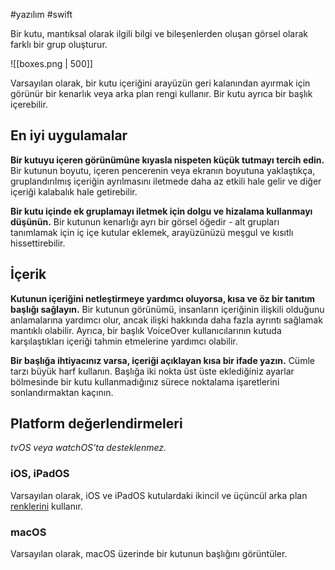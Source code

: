 #yazılım #swift 

Bir kutu, mantıksal olarak ilgili bilgi ve bileşenlerden oluşan görsel olarak farklı bir grup oluşturur.

![[boxes.png   | 500]]

Varsayılan olarak, bir kutu içeriğini arayüzün geri kalanından ayırmak için görünür bir kenarlık veya arka plan rengi kullanır. Bir kutu ayrıca bir başlık içerebilir.

## En iyi uygulamalar

**Bir kutuyu içeren görünümüne kıyasla nispeten küçük tutmayı tercih edin.** Bir kutunun boyutu, içeren pencerenin veya ekranın boyutuna yaklaştıkça, gruplandırılmış içeriğin ayrılmasını iletmede daha az etkili hale gelir ve diğer içeriği kalabalık hale getirebilir.

**Bir kutu içinde ek gruplamayı iletmek için dolgu ve hizalama kullanmayı düşünün.** Bir kutunun kenarlığı ayrı bir görsel öğedir - alt grupları tanımlamak için iç içe kutular eklemek, arayüzünüzü meşgul ve kısıtlı hissettirebilir.

## İçerik

**Kutunun içeriğini netleştirmeye yardımcı oluyorsa, kısa ve öz bir tanıtım başlığı sağlayın.** Bir kutunun görünümü, insanların içeriğinin ilişkili olduğunu anlamalarına yardımcı olur, ancak ilişki hakkında daha fazla ayrıntı sağlamak mantıklı olabilir. Ayrıca, bir başlık VoiceOver kullanıcılarının kutuda karşılaştıkları içeriği tahmin etmelerine yardımcı olabilir.

**Bir başlığa ihtiyacınız varsa, içeriği açıklayan kısa bir ifade yazın.** Cümle tarzı büyük harf kullanın. Başlığa iki nokta üst üste eklediğiniz ayarlar bölmesinde bir kutu kullanmadığınız sürece noktalama işaretlerini sonlandırmaktan kaçının.

## Platform değerlendirmeleri

*tvOS veya watchOS'ta desteklenmez.*

### iOS, iPadOS

Varsayılan olarak, iOS ve iPadOS kutulardaki ikincil ve üçüncül arka plan [renklerini](https://developer.apple.com/design/human-interface-guidelines/foundations/color) kullanır.

### macOS

Varsayılan olarak, macOS üzerinde bir kutunun başlığını görüntüler.